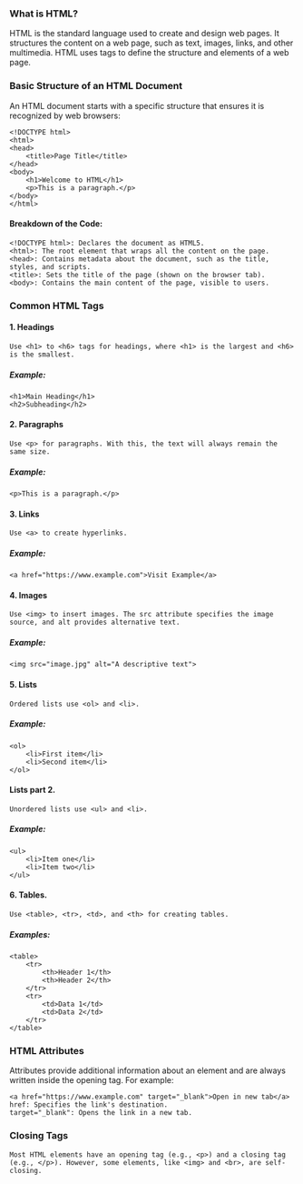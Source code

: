 ### What is HTML?
HTML is the standard language used to create and design web pages. It structures the content on a web page, such as text, images, links, and other multimedia. HTML uses tags to define the structure and elements of a web page.
### Basic Structure of an HTML Document
An HTML document starts with a specific structure that ensures it is recognized by web browsers:
```
<!DOCTYPE html>
<html>
<head>
    <title>Page Title</title>
</head>
<body>
    <h1>Welcome to HTML</h1>
    <p>This is a paragraph.</p>
</body>
</html>
```
#### Breakdown of the Code:
```
<!DOCTYPE html>: Declares the document as HTML5.
<html>: The root element that wraps all the content on the page.
<head>: Contains metadata about the document, such as the title, styles, and scripts.
<title>: Sets the title of the page (shown on the browser tab).
<body>: Contains the main content of the page, visible to users.
```
### Common HTML Tags
#### 1. Headings
```
Use <h1> to <h6> tags for headings, where <h1> is the largest and <h6> is the smallest.
```
##### Example:
```
<h1>Main Heading</h1>
<h2>Subheading</h2>
```
#### 2. Paragraphs
```
Use <p> for paragraphs. With this, the text will always remain the same size.
```
##### Example:
```
<p>This is a paragraph.</p>
```
#### 3. Links
```
Use <a> to create hyperlinks.
```
##### Example:
```
<a href="https://www.example.com">Visit Example</a>
```
#### 4. Images
```
Use <img> to insert images. The src attribute specifies the image source, and alt provides alternative text.
```
##### Example:
```
<img src="image.jpg" alt="A descriptive text">
```
#### 5. Lists
```
Ordered lists use <ol> and <li>.
```
##### Example:
```
<ol>
    <li>First item</li>
    <li>Second item</li>
</ol>
```
#### Lists part 2.
```
Unordered lists use <ul> and <li>.
```
##### Example:
```
<ul>
    <li>Item one</li>
    <li>Item two</li>
</ul>
```
#### 6. Tables.
```
Use <table>, <tr>, <td>, and <th> for creating tables.
```
##### Examples:
```
<table>
    <tr>
        <th>Header 1</th>
        <th>Header 2</th>
    </tr>
    <tr>
        <td>Data 1</td>
        <td>Data 2</td>
    </tr>
</table>
```
### HTML Attributes
Attributes provide additional information about an element and are always written inside the opening tag. For example:
```
<a href="https://www.example.com" target="_blank">Open in new tab</a>
href: Specifies the link's destination.
target="_blank": Opens the link in a new tab.
```
### Closing Tags
```
Most HTML elements have an opening tag (e.g., <p>) and a closing tag (e.g., </p>). However, some elements, like <img> and <br>, are self-closing.
```


